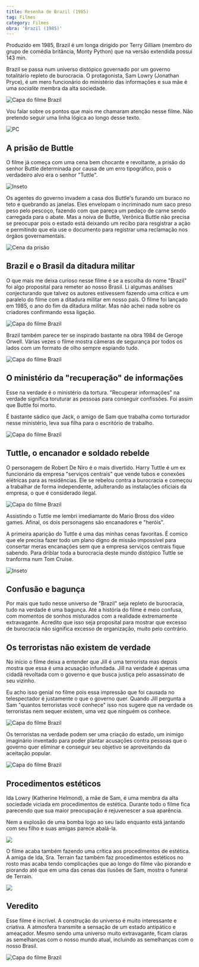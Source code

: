 ```yaml
---
title: Resenha de Brazil (1985)
tag: Filmes
category: Filmes
obra: 'Brazil (1985)'
---
```


Produzido em 1985, Brazil é um longa dirigido por Terry Gilliam (membro do grupo de comédia britância, Monty Python) que na versão extendida possui 143 min.

Brazil se passa num universo distópico governado por um governo totalitário repleto de burocracia. O protagonista, Sam Lowry (Jonathan Pryce), é um mero funcionário do ministério das informações e sua mãe é uma *socialite* membra da alta sociedade.

![Capa do filme Brazil](/assets/filmes/brazil/brazil-capa.jpg)

Vou falar sobre os pontos que mais me chamaram atenção nesse filme. Não pretendo seguir uma linha lógica ao longo desse texto.

![PC](/assets/filmes/brazil/tela.gif)

## A prisão de Buttle

O filme já começa com uma cena bem chocante e revoltante, a prisão do senhor Buttle determinada por causa de um erro tipográfico, pois o verdadeiro alvo era o senhor "Tuttle".

![Inseto](/assets/filmes/brazil/inseto.gif)

Os agentes do governo invadem a casa dos Buttle's furando um buraco no teto e quebrando as janelas. Eles envelopam o incriminado num saco preso peso pelo pescoço, fazendo com que pareça um pedaço de carne sendo carregada para o abate. Mas a noiva de Buttle, Verônica Buttle não precisa se preocupar pois o estado está deixando um recibo para resgistrar a ação e permitindo que ela use o documento para registrar uma reclamação nos órgãos governamentais.

<!-- ![Cena da prisão](/assets/filmes/brazil/arrest1.gif) -->
![Cena da prisão](/assets/filmes/brazil/arrest3.gif)


## Brazil e o Brasil da ditadura militar

O que mais me deixa curioso nesse filme é se a escolha do nome "Brazil" foi algo proposital para remeter ao nosso Brasil. Li algumas análises conjecturando que talvez os autores estivessem fazendo uma crítica e um paralelo do filme com a ditadura militar em nosso país. O filme foi lançado em 1985, o ano do fim da ditadura militar. Mas não achei nada sobre os criadores confirmando essa ligação.

![Capa do filme Brazil](/assets/filmes/brazil/preso.png)

Brazil também parece ter se inspirado bastante na obra 1984 de Geroge Orwell. Várias vezes o filme mostra câmeras de segurança por todos os lados com um formato de olho sempre espiando tudo.

![Capa do filme Brazil](/assets/filmes/brazil/carimbo.png)


## O ministério da "recuperação" de informações

Esse na verdade é o ministério da tortura. "Recuperar informações" na verdade significa toruturar as pessoas para conseguir confissões. Foi assim que Buttle foi morto.

É bastante sádico que Jack, o amigo de Sam que trabalha como torturador nesse ministério, leva sua filha para o escritório de trabalho.

![Capa do filme Brazil](/assets/filmes/brazil/fim.png)

## Tuttle, o encanador e soldado rebelde

O personagem de Robert De Niro é o mais divertido. Harry Tuttle é um ex funcionário da empresa "serviços centrais" que vende tubos e conexões elétricas para as residências. Ele se rebelou contra a burocracia e começou a trabalhar de forma independente, adulterando as instalações oficiais da empresa, o que é considerado ilegal.

![Capa do filme Brazil](/assets/filmes/brazil/tuttle.png)

Assistindo o Tuttle me lembri imediamante do Mario Bross dos vídeo games. Afinal, os dois personagens são encanadores e "heróis".

A primeira aparição do Tuttle é uma das minhas cenas favoritas. É comico que ele precisa fazer todo um plano digno de missão impossível para consertar meras encanações sem que a empresa serviços centrais fique sabendo. Para driblar toda a burocracia deste mundo distópico Tuttle se tranforma num Tom Cruise.

![Inseto](/assets/filmes/brazil/merda.png)

## Confusão e bagunça

Por mais que tudo nesse universo de "Brazil" seja repleto de burocracia, tudo na verdade é uma bagunça. Até a história do filme é meio confusa, com momentos de sonhos misturados com a realidade extremamente extravagante. Acredito que isso seja proposital para mostrar que excesso de burocracia não significa excesso de organização, muito pelo contrário.

## Os terroristas não existem de verdade

No início o filme deixa a entender que Jill é uma terrorista mas depois mostra que essa é uma acusação infundada. Jill na verdade é apenas uma cidadã revoltada com o governo e que busca justiça pelo assassinato de seu vizinho.

Eu acho isso genial no filme pois essa impressão que foi causada no telespectador é justamente o que o governo quer. Quando Jill pergunta a Sam "quantos terroristas você conhece" isso nos sugere que na verdade os terroristas nem sequer existem, uma vez que ninguém os conhece.

![Capa do filme Brazil](/assets/filmes/brazil/conhece.png)

Os terroristas na verdade podem ser uma criação do estado, um inimigo imaginário inventado para poder plantar acusações contra pessoas que o governo quer eliminar e conseguir seu objetivo se aproveitando da aceitação popular.

![Capa do filme Brazil](/assets/filmes/brazil/bomba.png)

## Procedimentos estéticos

Ida Lowry (Katherine Helmond), a mãe de Sam, é uma membra da alta sociedade viciada em procedimentos de estética. Durante todo o filme fica parecendo que sua maior preocupação é rejuvenescer a sua aparência.

Nem a explosão de uma bomba logo ao seu lado enquanto está jantando com seu filho e suas amigas parece abalá-la.

![](/assets/filmes/brazil/beleza.png)

O filme acaba também fazendo uma crítica aos procedimentos de estética. A amiga de Ida, Sra. Terrain faz também faz procedimentos estéticos no rosto mas acaba tendo complicações que ao longo do filme vão piorando e piorando até que em uma das cenas das ilusões de Sam, mostra o funeral de Terrain.

![](/assets/filmes/brazil/enterro.png)

## Veredito

Esse filme é incrível. A construção do universo é muito interessante e criativa. A atmosfera transmite a sensação de um estado antipático e ameaçador. Mesmo sendo uma universo muito extravagante, ficam claras as semelhanças com o nosso mundo atual, incluindo as semelhanças com o nosso Brasil.

![Capa do filme Brazil](/assets/filmes/brazil/papeis.png)
